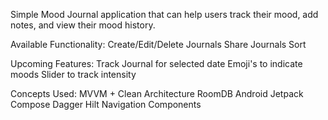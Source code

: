 Simple Mood Journal application that can help users track their mood, add notes, and view their mood history.

Available Functionality:
Create/Edit/Delete Journals
Share Journals 
Sort 

Upcoming Features:
Track Journal for selected date
Emoji's to indicate moods
Slider to track intensity

Concepts Used:
MVVM + Clean Architecture
RoomDB
Android Jetpack Compose
Dagger Hilt
Navigation Components
